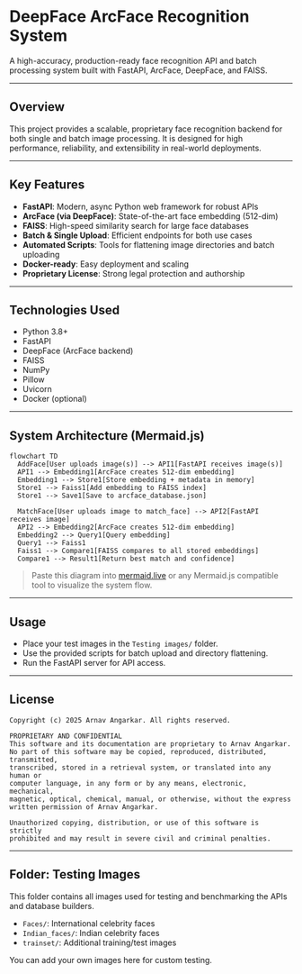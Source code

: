 # DeepFace ArcFace Recognition System

A high-accuracy, production-ready face recognition API and batch processing system built with FastAPI, ArcFace, DeepFace, and FAISS.

---

## Overview
This project provides a scalable, proprietary face recognition backend for both single and batch image processing. It is designed for high performance, reliability, and extensibility in real-world deployments.

---

## Key Features
- **FastAPI**: Modern, async Python web framework for robust APIs
- **ArcFace (via DeepFace)**: State-of-the-art face embedding (512-dim)
- **FAISS**: High-speed similarity search for large face databases
- **Batch & Single Upload**: Efficient endpoints for both use cases
- **Automated Scripts**: Tools for flattening image directories and batch uploading
- **Docker-ready**: Easy deployment and scaling
- **Proprietary License**: Strong legal protection and authorship

---

## Technologies Used
- Python 3.8+
- FastAPI
- DeepFace (ArcFace backend)
- FAISS
- NumPy
- Pillow
- Uvicorn
- Docker (optional)

---

## System Architecture (Mermaid.js)

```
flowchart TD
  AddFace[User uploads image(s)] --> API1[FastAPI receives image(s)]
  API1 --> Embedding1[ArcFace creates 512-dim embedding]
  Embedding1 --> Store1[Store embedding + metadata in memory]
  Store1 --> Faiss1[Add embedding to FAISS index]
  Store1 --> Save1[Save to arcface_database.json]

  MatchFace[User uploads image to match_face] --> API2[FastAPI receives image]
  API2 --> Embedding2[ArcFace creates 512-dim embedding]
  Embedding2 --> Query1[Query embedding]
  Query1 --> Faiss1
  Faiss1 --> Compare1[FAISS compares to all stored embeddings]
  Compare1 --> Result1[Return best match and confidence]
```

> Paste this diagram into [mermaid.live](https://mermaid.live/) or any Mermaid.js compatible tool to visualize the system flow.

---

## Usage
- Place your test images in the `Testing images/` folder.
- Use the provided scripts for batch upload and directory flattening.
- Run the FastAPI server for API access.

---

## License

```
Copyright (c) 2025 Arnav Angarkar. All rights reserved.

PROPRIETARY AND CONFIDENTIAL
This software and its documentation are proprietary to Arnav Angarkar.
No part of this software may be copied, reproduced, distributed, transmitted,
transcribed, stored in a retrieval system, or translated into any human or
computer language, in any form or by any means, electronic, mechanical,
magnetic, optical, chemical, manual, or otherwise, without the express
written permission of Arnav Angarkar.

Unauthorized copying, distribution, or use of this software is strictly
prohibited and may result in severe civil and criminal penalties.
```

---

## Folder: Testing Images

This folder contains all images used for testing and benchmarking the APIs and database builders.

- `Faces/`: International celebrity faces
- `Indian_faces/`: Indian celebrity faces
- `trainset/`: Additional training/test images

You can add your own images here for custom testing.
